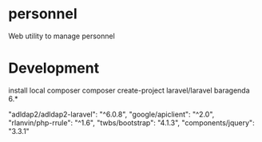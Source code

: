 # personnel
Web utility to manage personnel


# Development

install local composer
composer create-project laravel/laravel baragenda 6.*

"adldap2/adldap2-laravel": "^6.0.8",
"google/apiclient": "^2.0",
"rlanvin/php-rrule": "^1.6",
"twbs/bootstrap": "4.1.3",
"components/jquery": "3.3.1"